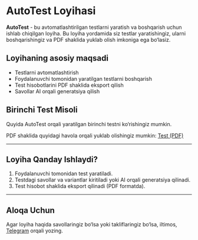 # AutoTest Loyihasi

**AutoTest** - bu avtomatlashtirilgan testlarni yaratish va boshqarish uchun ishlab chiqilgan loyiha. Bu loyiha yordamida siz testlar yaratishingiz, ularni boshqarishingiz va PDF shaklida yuklab olish imkoniga ega bo‘lasiz.

## Loyihaning asosiy maqsadi

- Testlarni avtomatlashtirish
- Foydalanuvchi tomonidan yaratilgan testlarni boshqarish
- Test hisobotlarini PDF shaklida eksport qilish
- Savollar AI orqali generatsiya qilish

## Birinchi Test Misoli

Quyida AutoTest orqali yaratilgan birinchi testni ko‘rishingiz mumkin.

PDF shaklida quyidagi havola orqali yuklab olishingiz mumkin:
[Test (PDF)](path/to/your/pdf/TestReport.pdf)

---

## Loyiha Qanday Ishlaydi?

1. Foydalanuvchi tomonidan test yaratiladi.
2. Testdagi savollar va variantlar kiritiladi yoki AI orqali generatsiya qilinadi.
3. Test hisobot shaklida eksport qilinadi (PDF formatda).

---

## Aloqa Uchun

Agar loyiha haqida savollaringiz bo‘lsa yoki takliflaringiz bo‘lsa, iltimos, [Telegram](https://t.me/foziljonovs) orqali yozing.

